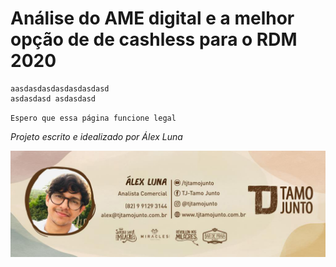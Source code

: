 # Análise do AME digital e a melhor opção de de cashless para o RDM 2020

```
aasdasdasdasdasdasdasd 
asdasdasd asdasdasd

```
``
Espero que essa página funcione legal
``



_Projeto escrito e idealizado por Álex Luna_

![Álex Luna](Assinatura%20de%20e-mail-.jpg)